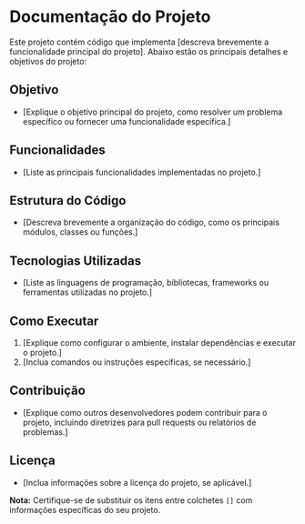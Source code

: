 # Documentação do Projeto

Este projeto contém código que implementa [descreva brevemente a funcionalidade principal do projeto]. Abaixo estão os principais detalhes e objetivos do projeto:

## Objetivo
- [Explique o objetivo principal do projeto, como resolver um problema específico ou fornecer uma funcionalidade específica.]

## Funcionalidades
- [Liste as principais funcionalidades implementadas no projeto.]

## Estrutura do Código
- [Descreva brevemente a organização do código, como os principais módulos, classes ou funções.]

## Tecnologias Utilizadas
- [Liste as linguagens de programação, bibliotecas, frameworks ou ferramentas utilizadas no projeto.]

## Como Executar
1. [Explique como configurar o ambiente, instalar dependências e executar o projeto.]
2. [Inclua comandos ou instruções específicas, se necessário.]

## Contribuição
- [Explique como outros desenvolvedores podem contribuir para o projeto, incluindo diretrizes para pull requests ou relatórios de problemas.]

## Licença
- [Inclua informações sobre a licença do projeto, se aplicável.]

**Nota:** Certifique-se de substituir os itens entre colchetes `[]` com informações específicas do seu projeto.